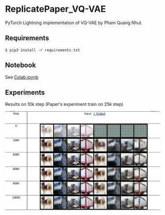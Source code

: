 # ReplicatePaper_VQ-VAE
PyTorch Lightning implementation of VQ-VAE by Pham Quang Nhut.

## Requirements

```
$ pip3 install -r requirements.txt
```

## Notebook

See [Colab.ipynb](Colab.ipynb)

## Experiments 

Results on 10k step (Paper's experiment train on 25k step)

![result](experiment/result.png)
